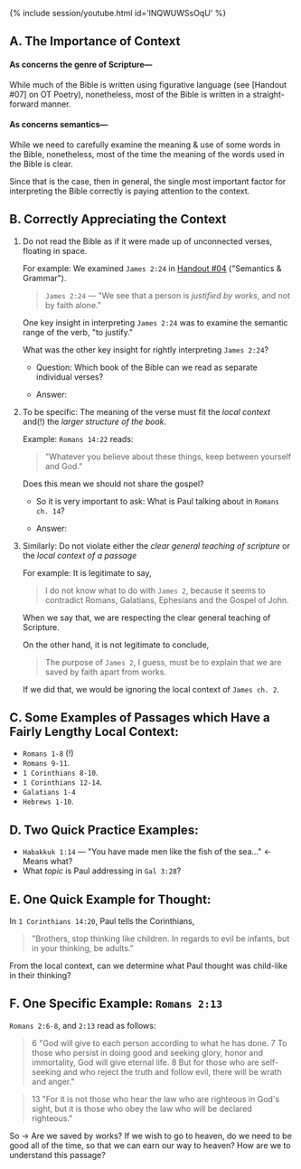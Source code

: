 
{% include session/youtube.html id='lNQWUWSsOqU' %}

## A. The Importance of Context

#### As concerns the genre of Scripture—
While much of the Bible is written using figurative language (see [Handout #07] on OT Poetry), nonetheless, most of the Bible is written in a straight-forward manner.

#### As concerns semantics—
While we need to carefully examine the meaning & use of some words in the Bible, nonetheless, most of the time the meaning of the words used in the Bible is clear.

Since that is the case, then in general, the single most important factor for interpreting the Bible correctly is paying attention to the context.

## B. Correctly Appreciating the Context

1. Do not read the Bible as if it were made up of unconnected verses, floating in space.

   For example: We examined `James 2:24` in [Handout #04] ("Semantics & Grammar").

   > `James 2:24` — "We see that a person is _justified by works_, and not by faith alone."

   One key insight in interpreting `James 2:24` was to examine the semantic range of the verb, "to justify."

   What was the other key insight for rightly interpreting `James 2:24`?

   - Question: Which book of the Bible can we read as separate individual verses?

   - Answer:

2. To be specific: The meaning of the verse must fit the _local context_ and(!) the _larger structure of the book_.

   Example: `Romans 14:22` reads:
   > "Whatever you believe about these things, keep between yourself and God."

   Does this mean we should not share the gospel?

   - So it is very important to ask: What is Paul talking about in `Romans ch. 14`?

   - Answer:

3. Similarly: Do not violate either the _clear general teaching of scripture_ or the _local context of a passage_

   For example: It is legitimate to say,

   > I do not know what to do with `James 2`, because it seems to contradict Romans, Galatians, Ephesians and the Gospel of John.

   When we say that, we are respecting the clear general teaching of Scripture.

   On the other hand, it is not legitimate to conclude,

   > The purpose of `James 2`, I guess, must be to explain that we are saved by faith apart from works.

   If we did that, we would be ignoring the local context of `James ch. 2`.

## C. Some Examples of Passages which Have a Fairly Lengthy Local Context:
- `Romans 1-8` (!)
- `Romans 9-11`.
- `1 Corinthians 8-10`.
- `1 Corinthians 12-14`.
- `Galatians 1-4`
- `Hebrews 1-10`.

## D. Two Quick Practice Examples:

- `Habakkuk 1:14` — "You have made men like the fish of the sea…" ← Means what?
- What *topic* is Paul addressing in `Gal 3:28`?

## E. One Quick Example for Thought:

In `1 Corinthians 14:20`, Paul tells the Corinthians,

> "Brothers, stop thinking like children. In regards to evil be infants, but in your thinking, be adults."

From the local context, can we determine what Paul thought was child-like in their thinking?

## F. One Specific Example: `Romans 2:13`
`Romans 2:6-8`, and `2:13` read as follows:

> 6 "God will give to each person according to what he has done. 7 To those who persist in doing good and seeking glory, honor and immortality, God will give eternal life. 8 But for those who are self-seeking and who reject the truth and follow evil, there will be wrath and anger."

> 13 "For it is not those who hear the law who are righteous in God's sight, but it is those who obey the law who will be declared righteous."

So → Are we saved by works? If we wish to go to heaven, do we need to be good all of the time, so that we can earn our way to heaven? How are we to understand this passage?

[Handout #04]: /session/session-04
